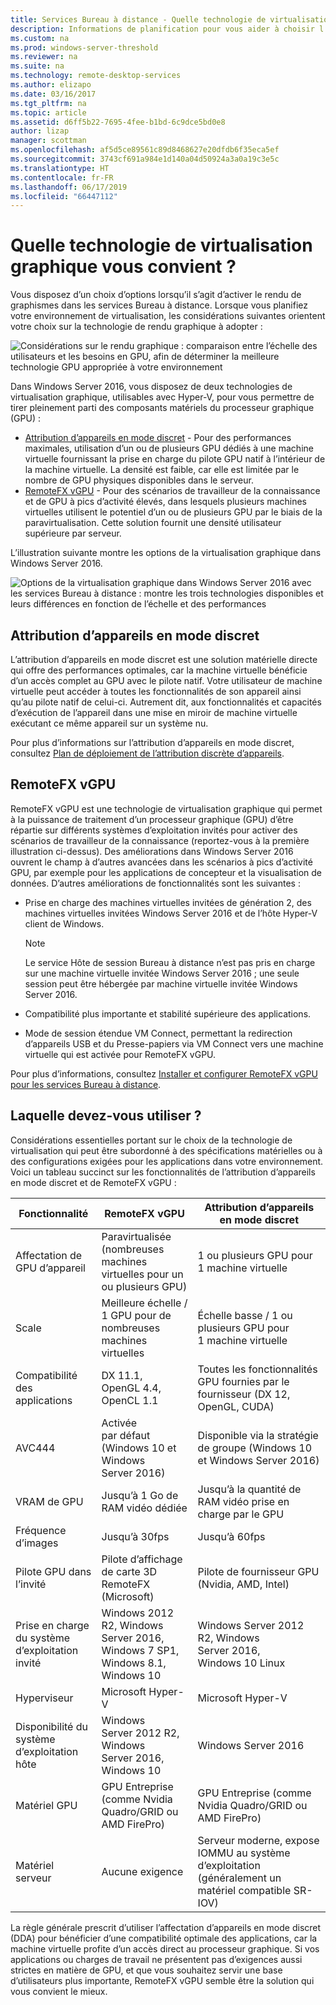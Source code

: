 ```yaml
---
title: Services Bureau à distance - Quelle technologie de virtualisation graphique vous convient ?
description: Informations de planification pour vous aider à choisir l’option de virtualisation graphique appropriée pour votre déploiement des services Bureau à distance.
ms.custom: na
ms.prod: windows-server-threshold
ms.reviewer: na
ms.suite: na
ms.technology: remote-desktop-services
ms.author: elizapo
ms.date: 03/16/2017
ms.tgt_pltfrm: na
ms.topic: article
ms.assetid: d6ff5b22-7695-4fee-b1bd-6c9dce5bd0e8
author: lizap
manager: scottman
ms.openlocfilehash: af5d5ce89561c89d8468627e20dfdb6f35eca5ef
ms.sourcegitcommit: 3743cf691a984e1d140a04d50924a3a0a19c3e5c
ms.translationtype: HT
ms.contentlocale: fr-FR
ms.lasthandoff: 06/17/2019
ms.locfileid: "66447112"
---
```

# <a name="which-graphics-virtualization-technology-is-right-for-you"></a>Quelle technologie de virtualisation graphique vous convient ?

Vous disposez d’un choix d’options lorsqu’il s’agit d’activer le rendu de graphismes dans les services Bureau à distance. Lorsque vous planifiez votre environnement de virtualisation, les considérations suivantes orientent votre choix sur la technologie de rendu graphique à adopter :

![Considérations sur le rendu graphique : comparaison entre l’échelle des utilisateurs et les besoins en GPU, afin de déterminer la meilleure technologie GPU appropriée à votre environnement](media/rds-gpu.png)

Dans Windows Server 2016, vous disposez de deux technologies de virtualisation graphique, utilisables avec Hyper-V, pour vous permettre de tirer pleinement parti des composants matériels du processeur graphique (GPU) :

- [Attribution d’appareils en mode discret](#discrete-device-assignment) - Pour des performances maximales, utilisation d’un ou de plusieurs GPU dédiés à une machine virtuelle fournissant la prise en charge du pilote GPU natif à l’intérieur de la machine virtuelle. La densité est faible, car elle est limitée par le nombre de GPU physiques disponibles dans le serveur. 
- [RemoteFX vGPU](#remotefx-vgpu) - Pour des scénarios de travailleur de la connaissance et de GPU à pics d’activité élevés, dans lesquels plusieurs machines virtuelles utilisent le potentiel d’un ou de plusieurs GPU par le biais de la paravirtualisation. Cette solution fournit une densité utilisateur supérieure par serveur.

L’illustration suivante montre les options de la virtualisation graphique dans Windows Server 2016.

![Options de la virtualisation graphique dans Windows Server 2016 avec les services Bureau à distance : montre les trois technologies disponibles et leurs différences en fonction de l’échelle et des performances](media/rds-graphics-virtualization.png)

## <a name="discrete-device-assignment"></a>Attribution d’appareils en mode discret
L’attribution d’appareils en mode discret est une solution matérielle directe qui offre des performances optimales, car la machine virtuelle bénéficie d’un accès complet au GPU avec le pilote natif. Votre utilisateur de machine virtuelle peut accéder à toutes les fonctionnalités de son appareil ainsi qu’au pilote natif de celui-ci. Autrement dit, aux fonctionnalités et capacités d’exécution de l’appareil dans une mise en miroir de machine virtuelle exécutant ce même appareil sur un système nu.

Pour plus d’informations sur l’attribution d’appareils en mode discret, consultez [Plan de déploiement de l’attribution discrète d’appareils](../../virtualization/hyper-v/plan/plan-for-deploying-devices-using-discrete-device-assignment.md).

## <a name="remotefx-vgpu"></a>RemoteFX vGPU 
RemoteFX vGPU est une technologie de virtualisation graphique qui permet à la puissance de traitement d’un processeur graphique (GPU) d’être répartie sur différents systèmes d’exploitation invités pour activer des scénarios de travailleur de la connaissance (reportez-vous à la première illustration ci-dessus). Des améliorations dans Windows Server 2016 ouvrent le champ à d’autres avancées dans les scénarios à pics d’activité GPU, par exemple pour les applications de concepteur et la visualisation de données. D’autres améliorations de fonctionnalités sont les suivantes :

- Prise en charge des machines virtuelles invitées de génération 2, des machines virtuelles invitées Windows Server 2016 et de l’hôte Hyper-V client de Windows.
  >[!NOTE] 
  > Le service Hôte de session Bureau à distance n’est pas pris en charge sur une machine virtuelle invitée Windows Server 2016 ; une seule session peut être hébergée par machine virtuelle invitée Windows Server 2016.

- Compatibilité plus importante et stabilité supérieure des applications.
- Mode de session étendue VM Connect, permettant la redirection d’appareils USB et du Presse-papiers via VM Connect vers une machine virtuelle qui est activée pour RemoteFX vGPU.

Pour plus d’informations, consultez [Installer et configurer RemoteFX vGPU pour les services Bureau à distance](rds-remotefx-vgpu.md).

## <a name="which-should-you-use"></a>Laquelle devez-vous utiliser ?

Considérations essentielles portant sur le choix de la technologie de virtualisation qui peut être subordonné à des spécifications matérielles ou à des configurations exigées pour les applications dans votre environnement. Voici un tableau succinct sur les fonctionnalités de l’attribution d’appareils en mode discret et de RemoteFX vGPU :

| Fonctionnalité               | RemoteFX vGPU                                                                       | Attribution d’appareils en mode discret                                             |
|-----------------------|-------------------------------------------------------------------------------------|------------------------------------------------------------------------|
| Affectation de GPU d’appareil | Paravirtualisée (nombreuses machines virtuelles pour un ou plusieurs GPU)                                     | 1 ou plusieurs GPU pour 1 machine virtuelle                                                  |
| Scale                 | Meilleure échelle / 1 GPU pour de nombreuses machines virtuelles                                                      | Échelle basse / 1 ou plusieurs GPU pour 1 machine virtuelle                                     |
| Compatibilité des applications     | DX 11.1, OpenGL 4.4, OpenCL 1.1                                                     | Toutes les fonctionnalités GPU fournies par le fournisseur (DX 12, OpenGL, CUDA)          |
| AVC444                | Activée par défaut (Windows 10 et Windows Server 2016)                             | Disponible via la stratégie de groupe (Windows 10 et Windows Server 2016)    |
| VRAM de GPU              | Jusqu’à 1 Go de RAM vidéo dédiée                                                           | Jusqu’à la quantité de RAM vidéo prise en charge par le GPU                                        |
| Fréquence d’images            | Jusqu’à 30fps                                                                         | Jusqu’à 60fps                                                            |
| Pilote GPU dans l’invité   | Pilote d’affichage de carte 3D RemoteFX (Microsoft)                                      | Pilote de fournisseur GPU (Nvidia, AMD, Intel)                                 |
| Prise en charge du système d’exploitation invité      |  Windows 2012 R2, Windows Server 2016, Windows 7 SP1, Windows 8.1, Windows 10 |  Windows Server 2012 R2, Windows Server 2016, Windows 10 Linux         |
| Hyperviseur            | Microsoft Hyper-V                                                                   | Microsoft Hyper-V                                                      |
| Disponibilité du système d’exploitation hôte  |  Windows Server 2012 R2, Windows Server 2016, Windows 10                             | Windows Server 2016                                                    |
| Matériel GPU          | GPU Entreprise (comme Nvidia Quadro/GRID ou AMD FirePro)                         | GPU Entreprise (comme Nvidia Quadro/GRID ou AMD FirePro)            |
| Matériel serveur       | Aucune exigence                                                             | Serveur moderne, expose IOMMU au système d’exploitation (généralement un matériel compatible SR-IOV) |

La règle générale prescrit d’utiliser l’affectation d’appareils en mode discret (DDA) pour bénéficier d’une compatibilité optimale des applications, car la machine virtuelle profite d’un accès direct au processeur graphique. Si vos applications ou charges de travail ne présentent pas d’exigences aussi strictes en matière de GPU, et que vous souhaitez servir une base d’utilisateurs plus importante, RemoteFX vGPU semble être la solution qui vous convient le mieux.